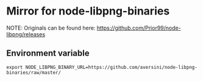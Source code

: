 # Mirror for node-libpng-binaries

NOTE: Originals can be found here: https://github.com/Prior99/node-libpng/releases

## Environment variable
`export NODE_LIBPNG_BINARY_URL=https://github.com/aversini/node-libpng-binaries/raw/master/`
